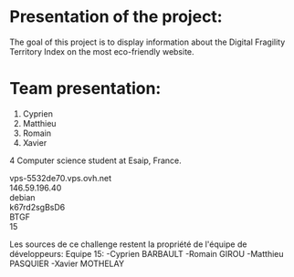 # Presentation of the project:
The goal of this project is to display information about the Digital Fragility Territory Index on the most eco-friendly website. 

# Team presentation:
1. Cyprien
2. Matthieu
3. Romain
4. Xavier

4 Computer science student at Esaip, France. 

vps-5532de70.vps.ovh.net	
146.59.196.40	
debian	
k67rd2sgBsD6	
BTGF	
15



Les sources de ce challenge restent la propriété de l'équipe de développeurs:
Equipe 15:
-Cyprien BARBAULT
-Romain GIROU
-Matthieu PASQUIER
-Xavier MOTHELAY

